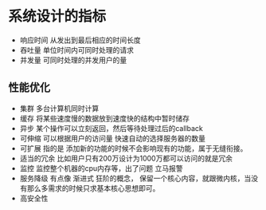 # 系统设计的指标

- 响应时间
从发出到最后相应的时间长度
- 吞吐量
单位时间内可同时处理的请求
- 并发量
可同时处理的并发用户的量
## 性能优化
- 集群 多台计算机同时计算
- 缓存 将某些速度慢的数据放到速度快的结构中暂时储存
- 异步 某个操作可以立刻返回，然后等待处理过后的callback
- 可伸缩 可以根据用户的访问量 快速自动的选择服务器的数量
- 可扩展 指的是 添加新的功能的时候不会影响现有的功能，属于无缝衔接。
- 适当的冗余  比如用户只有200万设计为1000万都可以访问的就是冗余
- 监控 监控整个机器的cpu内存等，出了问题 立马报警
- 服务降级 有点像 渐进式 狂阶的概念， 保留一个核心内容，就跟微内核，当没有那么多需求的时候只求基本核心思想即可。
- 高安全性
